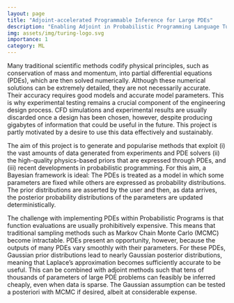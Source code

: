 ```yaml
---
layout: page
title: "Adjoint-accelerated Programmable Inference for Large PDEs"
description: "Enabling Adjoint in Probabilistic Programming Language Turing.jl"
img: assets/img/turing-logo.svg
importance: 1
category: ML
---
```


Many traditional scientific methods codify physical principles, such as conservation of mass and momentum, into partial differential equations (PDEs), which are then solved numerically. Although these numerical solutions can be extremely detailed, they are not necessarily accurate. Their accuracy requires good models and accurate model parameters. This is why experimental testing remains a crucial component of the engineering design process. CFD simulations and experimental results are usually discarded once a design has been chosen, however, despite producing gigabytes of information that could be useful in the future. This project is partly motivated by a desire to use this data effectively and sustainably. 

The aim of this project is to generate and popularise methods that exploit (i) the vast amounts of data generated from experiments and PDE solvers (ii) the high-quality physics-based priors that are expressed through PDEs, and (iii) recent developments in probabilistic programming. For this aim, a Bayesian framework is ideal: The PDEs is treated as a model in which some parameters are fixed while others are expressed as probability distributions. The prior distributions are asserted by the user and then, as data arrives, the posterior probability distributions of the parameters are updated deterministically. 

The challenge with implementing PDEs within Probabilistic Programs is that function evaluations are usually prohibitively expensive. This means that traditional sampling methods such as Markov Chain Monte Carlo (MCMC) become intractable. PDEs present an opportunity, however, because the outputs of many PDEs vary smoothly with their parameters. For these PDEs, Gaussian prior distributions lead to nearly Gaussian posterior distributions, meaning that Laplace’s approximation becomes sufficiently accurate to be useful. This can be combined with adjoint methods such that tens of thousands of parameters of large PDE problems can feasibly be inferred cheaply, even when data is sparse. The Gaussian assumption can be tested a posteriori with MCMC if desired, albeit at considerable expense. 